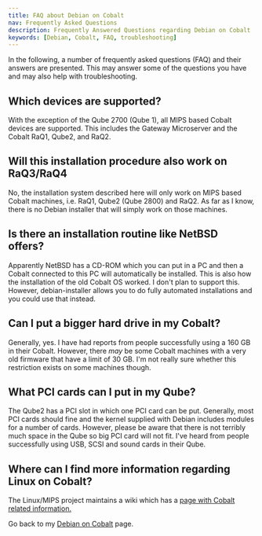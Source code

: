 ```yaml
---
title: FAQ about Debian on Cobalt
nav: Frequently Asked Questions
description: Frequently Answered Questions regarding Debian on Cobalt
keywords: [Debian, Cobalt, FAQ, troubleshooting]
---
```


In the following, a number of frequently asked questions (FAQ) and their
answers are presented.  This may answer some of the questions you have and
may also help with troubleshooting.

<h2>Which devices are supported?</h2>

With the exception of the Qube 2700 (Qube 1), all MIPS based Cobalt devices
are supported.  This includes the Gateway Microserver and the Cobalt RaQ1,
Qube2, and RaQ2.

<h2>Will this installation procedure also work on RaQ3/RaQ4</h2>

No, the installation system described here will only work on MIPS based
Cobalt machines, i.e. RaQ1, Qube2 (Qube 2800) and RaQ2.  As far as I know,
there is no Debian installer that will simply work on those machines.

<h2>Is there an installation routine like NetBSD offers?</h2>

Apparently NetBSD has a CD-ROM which you can put in a PC and then a Cobalt
connected to this PC will automatically be installed.  This is also how the
installation of the old Cobalt OS worked.  I don't plan to support this.
However, debian-installer allows you to do fully automated installations
and you could use that instead.

<h2>Can I put a bigger hard drive in my Cobalt?</h2>

Generally, yes.  I have had reports from people successfully using a
160&nbsp;GB in their Cobalt.  However, there <em>may</em> be some Cobalt
machines with a very old firmware that have a limit of 30&nbsp;GB.  I'm not
really sure whether this restriction exists on some machines though.

<h2>What PCI cards can I put in my Qube?</h2>

The Qube2 has a PCI slot in which one PCI card can be put.  Generally, most
PCI cards should fine and the kernel supplied with Debian includes modules
for a number of cards.  However, please be aware that there is not terribly
much space in the Qube so big PCI card will not fit.  I've heard from
people successfully using USB, SCSI and sound cards in their Qube.

<h2>Where can I find more information regarding Linux on Cobalt?</h2>

The Linux/MIPS project maintains a wiki which has a <a href =
"http://www.linux-mips.org/wiki/Cobalt">page with Cobalt related
information.</a>

Go back to my <a href = "..">Debian on Cobalt</a> page.

